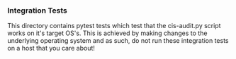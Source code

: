 ### Integration Tests

This directory contains pytest tests which test that the cis-audit.py script works on it's target OS's. This is achieved by making changes to the underlying operating system and as such, do not run these integration tests on a host that you care about!
